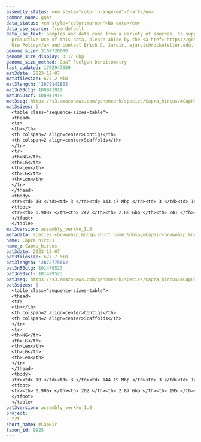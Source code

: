 ```yaml
---
assembly_status: <em style="color:orangered">Draft</em>
common_name: goat
data_status: <em style="color:maroon">No data</em>
data_use_source: from-default
data_use_text: Samples and data come from a variety of sources. To support fair and
  productive use of this data, please abide by the <a href="https://genome10k.soe.ucsc.edu/data-use-policies/">Data
  Use Policy</a> and contact Erich D. Jarvis, ejarvis@rockefeller.edu, with any questions.
genome_size: 3168720000
genome_size_display: 3.17 Gbp
genome_size_method: GoaT Fuelgen Densitometry
last_updated: 1702947559
mat3date: 2023-12-07
mat3filesize: 677.2 MiB
mat3length: '2879141803'
mat3n50ctg: 100941919
mat3n50scf: 100941919
mat3seq: https://s3.amazonaws.com/genomeark/species/Capra_hircus/mCapHir3/assembly_verkko_1.0/mCapHir3.mat.20231207.fa.gz
mat3sizes: |
  <table class="sequence-sizes-table">
  <thead>
  <tr>
  <th></th>
  <th colspan=2 align=center>Contigs</th>
  <th colspan=2 align=center>Scaffolds</th>
  </tr>
  <tr>
  <th>NG</th>
  <th>LG</th>
  <th>Len</th>
  <th>LG</th>
  <th>Len</th>
  </tr>
  </thead>
  <tbody>
  <tr><td> 10 </td><td> 3 </td><td> 143.47 Mbp </td><td> 3 </td><td> 143.47 Mbp </td></tr><tr><td> 20 </td><td> 5 </td><td> 126.35 Mbp </td><td> 5 </td><td> 126.35 Mbp </td></tr><tr><td> 30 </td><td> 7 </td><td> 122.16 Mbp </td><td> 7 </td><td> 122.16 Mbp </td></tr><tr><td> 40 </td><td> 10 </td><td> 115.09 Mbp </td><td> 10 </td><td> 115.09 Mbp </td></tr><tr style="background-color:#cccccc;"><td> 50 </td><td> 13 </td><td style="background-color:#88ff88;"> 100.94 Mbp </td><td> 13 </td><td style="background-color:#88ff88;"> 100.94 Mbp </td></tr><tr><td> 60 </td><td> 17 </td><td> 79.77 Mbp </td><td> 17 </td><td> 84.02 Mbp </td></tr><tr><td> 70 </td><td> 21 </td><td> 58.23 Mbp </td><td> 21 </td><td> 67.30 Mbp </td></tr><tr><td> 80 </td><td> 27 </td><td> 50.99 Mbp </td><td> 26 </td><td> 52.31 Mbp </td></tr><tr><td> 90 </td><td> 40 </td><td> 5.43 Mbp </td><td> 37 </td><td> 7.48 Mbp </td></tr><tr><td> 100 </td><td> 0 </td><td>  </td><td> 0 </td><td>  </td></tr></tbody>
  <tfoot>
  <tr><th> 0.908x </th><th> 247 </th><th> 2.88 Gbp </th><th> 241 </th><th> 2.88 Gbp </th></tr>
  </tfoot>
  </table>
mat3version: assembly_verkko_1.0
metadata: species:<br>&nbsp;&nbsp;short_name:&nbsp;mCapHir<br>&nbsp;&nbsp;name:&nbsp;Capra&nbsp;hircus<br>&nbsp;&nbsp;common_name:&nbsp;goat<br>&nbsp;&nbsp;taxon_id:&nbsp;9925<br>&nbsp;&nbsp;order:<br>&nbsp;&nbsp;&nbsp;&nbsp;name:&nbsp;Artiodactyla<br>&nbsp;&nbsp;family:<br>&nbsp;&nbsp;&nbsp;&nbsp;name:&nbsp;Bovidae<br>&nbsp;&nbsp;individuals:<br>&nbsp;&nbsp;-<br>&nbsp;&nbsp;&nbsp;&nbsp;&nbsp;&nbsp;short_name:&nbsp;mCapHir1<br>&nbsp;&nbsp;&nbsp;&nbsp;&nbsp;&nbsp;name:&nbsp;null<br>&nbsp;&nbsp;&nbsp;&nbsp;&nbsp;&nbsp;biosample_id:&nbsp;null<br>&nbsp;&nbsp;&nbsp;&nbsp;&nbsp;&nbsp;strain:&nbsp;null<br>&nbsp;&nbsp;&nbsp;&nbsp;&nbsp;&nbsp;alt_ids:<br>&nbsp;&nbsp;&nbsp;&nbsp;&nbsp;&nbsp;-&nbsp;k-state_saanan<br>&nbsp;&nbsp;&nbsp;&nbsp;&nbsp;&nbsp;sex:&nbsp;female<br>&nbsp;&nbsp;&nbsp;&nbsp;&nbsp;&nbsp;birth_date:&nbsp;null<br>&nbsp;&nbsp;&nbsp;&nbsp;&nbsp;&nbsp;birth_location:&nbsp;null<br>&nbsp;&nbsp;&nbsp;&nbsp;&nbsp;&nbsp;birth_type:&nbsp;null<br>&nbsp;&nbsp;&nbsp;&nbsp;&nbsp;&nbsp;description:&nbsp;Dam&nbsp;of&nbsp;mCapHir3.<br>&nbsp;&nbsp;&nbsp;&nbsp;&nbsp;&nbsp;provider:&nbsp;null<br>&nbsp;&nbsp;&nbsp;&nbsp;&nbsp;&nbsp;mother:&nbsp;null<br>&nbsp;&nbsp;&nbsp;&nbsp;&nbsp;&nbsp;father:&nbsp;null<br>&nbsp;&nbsp;-<br>&nbsp;&nbsp;&nbsp;&nbsp;&nbsp;&nbsp;short_name:&nbsp;mCapHir2<br>&nbsp;&nbsp;&nbsp;&nbsp;&nbsp;&nbsp;name:&nbsp;null<br>&nbsp;&nbsp;&nbsp;&nbsp;&nbsp;&nbsp;biosample_id:&nbsp;null<br>&nbsp;&nbsp;&nbsp;&nbsp;&nbsp;&nbsp;strain:&nbsp;null<br>&nbsp;&nbsp;&nbsp;&nbsp;&nbsp;&nbsp;alt_ids:<br>&nbsp;&nbsp;&nbsp;&nbsp;&nbsp;&nbsp;-&nbsp;kiko_684<br>&nbsp;&nbsp;&nbsp;&nbsp;&nbsp;&nbsp;sex:&nbsp;male<br>&nbsp;&nbsp;&nbsp;&nbsp;&nbsp;&nbsp;birth_date:&nbsp;null<br>&nbsp;&nbsp;&nbsp;&nbsp;&nbsp;&nbsp;birth_location:&nbsp;null<br>&nbsp;&nbsp;&nbsp;&nbsp;&nbsp;&nbsp;birth_type:&nbsp;null<br>&nbsp;&nbsp;&nbsp;&nbsp;&nbsp;&nbsp;description:&nbsp;Sire&nbsp;of&nbsp;mCapHir3.<br>&nbsp;&nbsp;&nbsp;&nbsp;&nbsp;&nbsp;provider:&nbsp;null<br>&nbsp;&nbsp;&nbsp;&nbsp;&nbsp;&nbsp;mother:&nbsp;null<br>&nbsp;&nbsp;&nbsp;&nbsp;&nbsp;&nbsp;father:&nbsp;null<br>&nbsp;&nbsp;-<br>&nbsp;&nbsp;&nbsp;&nbsp;&nbsp;&nbsp;short_name:&nbsp;mCapHir3<br>&nbsp;&nbsp;&nbsp;&nbsp;&nbsp;&nbsp;name:&nbsp;null<br>&nbsp;&nbsp;&nbsp;&nbsp;&nbsp;&nbsp;biosample_id:&nbsp;null<br>&nbsp;&nbsp;&nbsp;&nbsp;&nbsp;&nbsp;strain:&nbsp;null<br>&nbsp;&nbsp;&nbsp;&nbsp;&nbsp;&nbsp;alt_ids:<br>&nbsp;&nbsp;&nbsp;&nbsp;&nbsp;&nbsp;-&nbsp;KxS<br>&nbsp;&nbsp;&nbsp;&nbsp;&nbsp;&nbsp;sex:&nbsp;female<br>&nbsp;&nbsp;&nbsp;&nbsp;&nbsp;&nbsp;birth_date:&nbsp;null<br>&nbsp;&nbsp;&nbsp;&nbsp;&nbsp;&nbsp;birth_location:&nbsp;null<br>&nbsp;&nbsp;&nbsp;&nbsp;&nbsp;&nbsp;birth_type:&nbsp;null<br>&nbsp;&nbsp;&nbsp;&nbsp;&nbsp;&nbsp;description:&nbsp;null<br>&nbsp;&nbsp;&nbsp;&nbsp;&nbsp;&nbsp;provider:&nbsp;null<br>&nbsp;&nbsp;&nbsp;&nbsp;&nbsp;&nbsp;mother:&nbsp;mCapHir1<br>&nbsp;&nbsp;&nbsp;&nbsp;&nbsp;&nbsp;father:&nbsp;mCapHir2<br>&nbsp;&nbsp;genome_size:&nbsp;3168720000<br>&nbsp;&nbsp;genome_size_method:&nbsp;GoaT&nbsp;Fuelgen&nbsp;Densitometry<br>&nbsp;&nbsp;project:&nbsp;[&nbsp;t2t&nbsp;]<br>
name: Capra hircus
name_: Capra_hircus
pat3date: 2023-12-07
pat3filesize: 677.7 MiB
pat3length: '2872775612'
pat3n50ctg: 101479523
pat3n50scf: 101479523
pat3seq: https://s3.amazonaws.com/genomeark/species/Capra_hircus/mCapHir3/assembly_verkko_1.0/mCapHir3.pat.20231207.fa.gz
pat3sizes: |
  <table class="sequence-sizes-table">
  <thead>
  <tr>
  <th></th>
  <th colspan=2 align=center>Contigs</th>
  <th colspan=2 align=center>Scaffolds</th>
  </tr>
  <tr>
  <th>NG</th>
  <th>LG</th>
  <th>Len</th>
  <th>LG</th>
  <th>Len</th>
  </tr>
  </thead>
  <tbody>
  <tr><td> 10 </td><td> 3 </td><td> 144.19 Mbp </td><td> 3 </td><td> 144.19 Mbp </td></tr><tr><td> 20 </td><td> 5 </td><td> 128.30 Mbp </td><td> 5 </td><td> 128.30 Mbp </td></tr><tr><td> 30 </td><td> 7 </td><td> 121.87 Mbp </td><td> 7 </td><td> 121.87 Mbp </td></tr><tr><td> 40 </td><td> 10 </td><td> 113.26 Mbp </td><td> 10 </td><td> 116.62 Mbp </td></tr><tr style="background-color:#cccccc;"><td> 50 </td><td> 13 </td><td style="background-color:#88ff88;"> 101.48 Mbp </td><td> 13 </td><td style="background-color:#88ff88;"> 101.48 Mbp </td></tr><tr><td> 60 </td><td> 16 </td><td> 89.45 Mbp </td><td> 16 </td><td> 89.89 Mbp </td></tr><tr><td> 70 </td><td> 20 </td><td> 73.25 Mbp </td><td> 20 </td><td> 74.79 Mbp </td></tr><tr><td> 80 </td><td> 25 </td><td> 56.82 Mbp </td><td> 25 </td><td> 58.03 Mbp </td></tr><tr><td> 90 </td><td> 39 </td><td> 6.17 Mbp </td><td> 33 </td><td> 6.75 Mbp </td></tr><tr><td> 100 </td><td> 0 </td><td>  </td><td> 0 </td><td>  </td></tr></tbody>
  <tfoot>
  <tr><th> 0.906x </th><th> 202 </th><th> 2.87 Gbp </th><th> 195 </th><th> 2.87 Gbp </th></tr>
  </tfoot>
  </table>
pat3version: assembly_verkko_1.0
project:
- t2t
short_name: mCapHir
taxon_id: 9925
---
```

